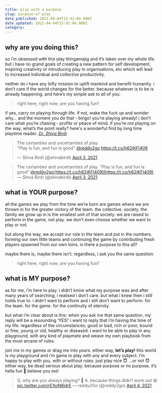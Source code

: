 ```yaml
---
title: play with a purpose
slug: purpose-of-play
date_published: 2021-04-04T15:42:04.000Z
date_updated: 2021-04-04T15:42:04.000Z
category: 
---
```

## why are you doing this?

so i’m obsessed with this play thingamajig and it’s taken over my whole life. but i have no grand goals of creating a new pattern for self development, inspiring creativity or introducing play in organisations, etc which will lead to increased individual and collective productivity.

neither do i have any lofty mission to uplift mankind and benefit humanity. i don’t care if the world changes for the better. because whatever is to be is already happening. and here’s my simple ask to all of you:

> right here, right now; are you having fun?

if yes, carry on playing through life. if not, wake the fuck up and wonder why… and the moment you do that - bingo! you’re playing already! i don’t care what you’re chasing - profits or peace of mind. if you’re not playing on the way, what’s the point really? here's a wonderful find by long time playtime reader: [*Dr. Shiva Birdi*](https://twitter.com/shivabirdi?s=21)
<blockquote class="twitter-tweet" data-theme="dark"><p lang="en" dir="ltr">The certainties and uncertainties of play. <br>&quot;Play is fun, and fun is good&quot; <a href="https://twitter.com/reddy2go?ref_src=twsrc%5Etfw">@reddy2go</a> <a href="https://t.co/h62jKFI409">https://t.co/h62jKFI409</a></p>&mdash; Shiva Birdi (@shivabirdi) <a href="https://twitter.com/shivabirdi/status/1378488262029795331?ref_src=twsrc%5Etfw">April 3, 2021</a></blockquote> <script async src="https://platform.twitter.com/widgets.js" charset="utf-8"></script>

> The certainties and uncertainties of play. 
> "Play is fun, and fun is good" [@reddy2go](https://twitter.com/reddy2go?ref_src=twsrc%5Etfw)[https://t.co/h62jKFI409](https://t.co/h62jKFI409)
> &mdash; Shiva Birdi (@shivabirdi) [April 3, 2021](https://twitter.com/shivabirdi/status/1378488262029795331?ref_src=twsrc%5Etfw)

## what is YOUR purpose?

all the games we play from the time we’re born are games where we are thrown in for the greater victory of the team. the collective. society. the family we grow up in is the smallest unit of that society. we are raised to perform in the game, not play. we don’t even choose whether we want to play or not.

but along the way, we accept our role in the team and put in the numbers. forming our own little teams and continuing the game by contributing fresh players spawned from our own loins. is there a purpose to this all?

maybe there is, maybe there isn’t. regardless, i ask you the same question:

> right here, right now; are you having fun?

## what is MY purpose?

as for me, i’m here to play. i didn’t know what my purpose was and after many years of searching, i realised i don’t care. but what i knew then i still holds true to. i didn’t want to perform and i still don’t want to perform. for the team. for the game. for the continuity of eternity.

but what i’m clear about is this: when you ask me that same question, my reply will be a resounding ‘YES!’ i want to reply that i’m having the time of my life. regardless of the circumstances; good or bad, rich or poor, bound or free, young or old, healthy or diseased. i want to be able to play in any playground, with any kind of playmate and weave my own playbook from the most arcane of rules.

join me in my games or drag me into yours. either way, **let’s play!** this world is my playground and i’m game to play with any and every subject. i’m happy to play with you, with or without rules. just play nice 😇 …or not 😈 either way, be dead serious about play. because purpose or no purpose, it’s hella fun 🤩 believe you me!

> Q. why are you always playing? 🤨 
> A. because things didn’t work out 😆 [pic.twitter.com/rEXoN8jdrE](https://t.co/rEXoN8jdrE)
> &mdash; reddy2Go (@reddy2go) [April 4, 2021](https://twitter.com/reddy2go/status/1378656380928684034?ref_src=twsrc%5Etfw)
